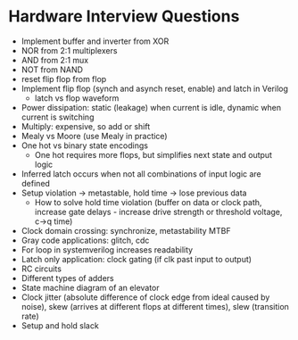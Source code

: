 # Hardware Interview Questions

- Implement buffer and inverter from XOR
- NOR from 2:1 multiplexers
- AND from 2:1 mux
- NOT from NAND
- reset flip flop from flop
- Implement flip flop (synch and asynch reset, enable) and latch in Verilog
    - latch vs flop waveform
- Power dissipation: static (leakage) when current is idle, dynamic when current is switching
- Multiply: expensive, so add or shift
- Mealy vs Moore (use Mealy in practice)
- One hot vs binary state encodings
    - One hot requires more flops, but simplifies next state and output logic
- Inferred latch occurs when not all combinations of input logic are defined
- Setup violation → metastable, hold time → lose previous data
    - How to solve hold time violation (buffer on data or clock path, increase gate delays - increase drive strength or threshold voltage, c→q time)
- Clock domain crossing: synchronize, metastability MTBF
- Gray code applications: glitch, cdc
- For loop in systemverilog increases readability
- Latch only application: clock gating (if clk past input to output)
- RC circuits
- Different types of adders
- State machine diagram of an elevator
- Clock jitter (absolute difference of clock edge from ideal caused by noise), skew (arrives at different flops at different times), slew (transition rate)
- Setup and hold slack

